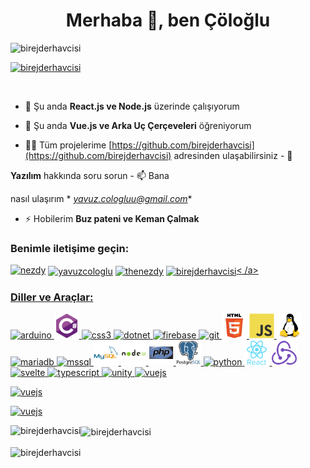 <h1 align="center">Merhaba 👋, ben Çöloğlu</h1>
<p align="left"> <img src="https://komarev.com/ghpvc/?username=birejderhavcisi&label=Profile%20views&color =0e75b6&style=flat" alt="birejderhavcisi" /> </p>

<p align="left"> <a href="https://github.com/ryo-ma/github-profile-trophy"><img src="https://github-profile-trophy.vercel.app/?username=birejderhavcisi" alt="birejderhavcisi" /></a> </p>

<p align="left"> <a href=" https://twitter.com/" target="boş"><img src="https://img.shields.io/twitter/follow/?logo=twitter&style=for-the-badge" alt="" / ></a> </p>

- 🔭 Şu anda **React.js ve Node.js** üzerinde çalışıyorum

- 🌱 Şu anda **Vue.js ve Arka Uç Çerçeveleri** öğreniyorum

- 👨‍💻 Tüm projelerime [https://github.com/birejderhavcisi](https://github.com/birejderhavcisi) adresinden ulaşabilirsiniz - 💬

**Yazılım** hakkında soru sorun - 📫 Bana

nasıl ulaşırım * *yavuz.cologluu@gmail.com**

- ⚡ Hobilerim **Buz pateni ve Keman Çalmak**

<h3 align="left">Benimle iletişime geçin:</h3>
<p align="left">
<a href ="https://codepen.io/nezdy" target="boş"><img hizalama="merkez" src="https://raw.githubusercontent.com/rahuldkjain/github-profile-readme-generator/master/ src/images/icons/Social/codepen.svg" alt="nezdy" height="30" width="40" /></a>
<a href="https://linkedin.com/in/yavuzcologlu" target="boş"><img align="center" src="https://raw.githubusercontent.com/rahuldkjain/github-profile-readme -generator/master/src/images/icons/Social/linked-in-alt.svg" alt="yavuzcologlu" height="30" width="40" /></a>
<a href="https:/ /instagram.com/thenezdy" target="boş"><img align="center" src="https://raw.githubusercontent.com/rahuldkjain/github-profile-readme-generator/master/src/images/icons /Social/instagram.svg" alt="thenezdy" height="30" width="40" /></a>
<a href="https://www.hackerrank.com/birejderhavcisi" target="blank" ><img align="center" src="https://raw.githubusercontent.com/rahuldkjain/github-profile-readme-generator/master/src/images/icons/Social/hackerrank.svg" alt="birejderhavcisi" height="30" width="40" />< /a>
</p>

<h3 align="left">Diller ve Araçlar:</h3>
<p align="left"> <a href="https://www.arduino.cc/" target="_blank" rel="noreferrer"> <img src="https://cdn.worldvectorlogo.com/ logos/arduino-1.svg" alt="arduino" width="40" height="40"/> </a> <a href="https://www.w3schools.com/cs/" target=" _blank" rel="noreferrer"> <img src="https://raw.githubusercontent.com/devicons/devicon/master/icons/csharp/csharp-original.svg" alt="csharp" width="40" height ="40"/> </a> <a href="https://www.w3schools.com/css/" target="_blank" rel="noreferrer"> <img src="https://raw. githubusercontent.com/devicons/devicon/master/icons/css3/css3-original-wordmark.svg" alt="css3" width="40" height="40"/> </a> <a href="https:// dotnet.microsoft.com/" target="_blank" rel="noreferrer"> <img src="https://raw.githubusercontent.com/devicons/devicon/master/icons/dot-net/dot-net-original -wordmark.svg" alt="dotnet" width="40" height="40"/> </a> <a href="https://firebase.google.com/" target="_blank" rel=" noreferrer"> <img src="https://www.vectorlogo.zone/logos/firebase/firebase-icon.svg" alt="firebase" width="40" height="40"/> </a> <a href="https://git-scm.com/" target="_blank" rel="noreferrer"> <img src="https://www.vectorlogo.zone/logos/git-scm/git-scm -icon.svg" alt="git" width="40" height="40"/> </a> <a href="https://www.w3.org/html/" target="_blank" rel ="noreferrer"> <img src="https://raw.githubusercontent.com/devicons/devicon/master/icons/html5/html5-original-wordmark.svg" alt="html5" width="40" height= "40"/> </a> <a href="https://developer.mozilla.org/en-US/docs/Web/JavaScript" target="_blank" rel="noreferrer"> <img src=" https://raw.githubusercontent.com/devicons/devicon/master/icons/javascript/javascript-original.svg" alt="javascript" width="40" height="40"/> </a> <a href="https://www. linux.org/" target="_blank" rel="noreferrer"> <img src="https://raw.githubusercontent.com/devicons/devicon/master/icons/linux/linux-original.svg" alt=" linux" width="40" height="40"/> </a> <a href="https://mariadb.org/" target="_blank" rel="noreferrer"> <img src="https: //www.vectorlogo.zone/logos/mariadb/mariadb-icon.svg" alt="mariadb" width="40" height="40"/> </a> <a href="https://www.microsoft.com/en-us/sql-server" target="_blank" rel="noreferrer"> <img src="https://www.svgrepo.com/show/303229/microsoft-sql-server-logo. svg" alt="mssql" width="40" height="40"/> </a> <a href="https://www.mysql.com/" target="_blank" rel="noreferrer"> <img src="https://raw.githubusercontent.com/devicons/devicon/master/icons/mysql/mysql-original-wordmark.svg" alt="mysql" width="40" height="40"/> </a> <a href="https://nodejs.org" target="_blank" rel="noreferrer"> <img src="https://raw.githubusercontent.com/devicons/devicon/master/icons/nodejs/nodejs-original-wordmark.svg" alt="nodejs" width="40" height="40"/> </a> <a href="https:// www.php.net" target="_blank" rel="noreferrer"> <img src="https://raw.githubusercontent.com/devicons/devicon/master/icons/php/php-original.svg" alt= "php" width="40" height="40"/> </a> <a href="https://www.postgresql.org" target="_blank" rel="noreferrer"> <img src=" https://raw.githubusercontent.com/devicons/devicon/master/icons/postgresql/postgresql-original-wordmark.svg" alt="postgresql" width="40" height="40"/> </a><a href="https://www.python.org" target="_blank" rel="noreferrer"> <img src="https://raw.githubusercontent.com/devicons/devicon/master/icons/python /python-original.svg" alt="python" width="40" height="40"/> </a> <a href="https://reactjs.org/" target="_blank" rel=" noreferrer"> <img src="https://raw.githubusercontent.com/devicons/devicon/master/icons/react/react-original-wordmark.svg" alt="tepki" width="40" height="40 "/> </a> <a href="https://redux.js.org" target="_blank" rel="noreferrer"> <img src="https://raw.githubusercontent.com/devicons/devicon/master/icons/redux/redux-original.svg" alt="redux" width="40" height="40"/> </a> <a href="https://svelte. dev" target="_blank" rel="noreferrer"> <img src="https://upload.wikimedia.org/wikipedia/commons/1/1b/Svelte_Logo.svg" alt="svelte" width="40" height="40"/> </a> <a href="https://www.typescriptlang.org/" target="_blank" rel="noreferrer"> <img src="https://raw.githubusercontent .com/devicons/devicon/master/icons/typescript/typescript-original.svg" alt="typescript" width="40" height="40"/> </a> <a href="https://unity.com/" target="_blank" rel="noreferrer"> <img src="https://www.vectorlogo.zone/logos/unity3d/unity3d-icon.svg" alt="unity" width="40" height="40"/> </a> <a href="https://vuejs.org/" target="_blank" rel="noreferrer"> <img src="https:// raw.githubusercontent.com/devicons/devicon/master/icons/vuejs/vuejs-original-wordmark.svg" alt="vuejs" width="40" height="40"/> </a> </p></a> <a href="https://vuejs.org/" target="_blank" rel="noreferrer"> <img src="https://raw.githubusercontent.com/devicons/devicon/master/ simgeler/vuejs/vuejs-original-wordmark.svg" alt="vuejs" width="40" height="40"/> </a> </p></a> <a href="https://vuejs.org/" target="_blank" rel="noreferrer"> <img src="https://raw.githubusercontent.com/devicons/devicon/master/ simgeler/vuejs/vuejs-original-wordmark.svg" alt="vuejs" width="40" height="40"/> </a> </p>

<p><img align="left" src="https://github-readme-stats.vercel.app/api/top-langs?username=birejderhavcisi&show_icons=true&locale=tr&layout=compact" alt="birejderhavcisi" /> </p>

<p> <img align="center" src="https://github-readme-stats.vercel.app/api?username=birejderhavcisi&show_icons=true&locale=en" alt="birejderhavcisi" /> </p>

<p><img align="center" src="https://github-readme-streak-stats.herokuapp.com/?user=birejderhavcisi&" alt="birejderhavcisi" /></p>

